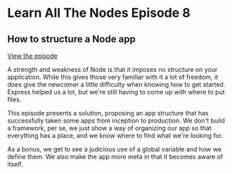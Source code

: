 # Learn All The Nodes Episode 8

## How to structure a Node app

[View the episode](http://www.learnallthenodes.com/episodes/8-how-to-structure-a-node-app)

A strength and weakness of Node is that it imposes no structure on your application.  While this gives those very familiar with it a lot of freedom, it does give the newcomer a little difficulty when knowing how to get started.  Express helped us a lot, but we're still having to come up with where to put files.

This episode presents a solution, proposing an app structure that has successfully taken some apps from inception to production.  We don't build a framework, per se, we just show a way of organizing our app so that everything has a place, and we know where to find what we're looking for.

As a bonus, we get to see a judicious use of a global variable and how we define them.  We also make the app more meta in that it becomes aware of itself.
